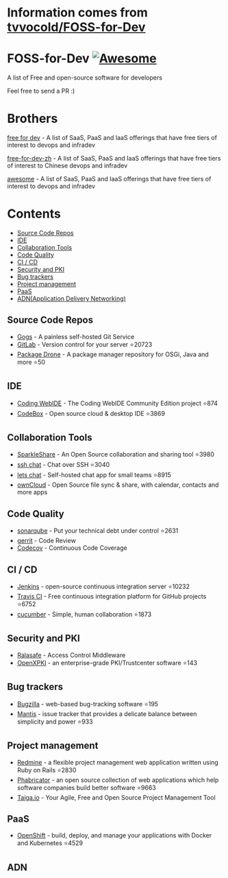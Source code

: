 # Information comes from [tvvocold/FOSS-for-Dev](https://github.com/tvvocold/FOSS-for-Dev)
# FOSS-for-Dev  [![Awesome](https://cdn.rawgit.com/sindresorhus/awesome/d7305f38d29fed78fa85652e3a63e154dd8e8829/media/badge.svg)](https://github.com/sindresorhus/awesome)
A list of Free and open-source software for developers

 
Feel free to send a PR :)
# Brothers
[free for dev](https://github.com/ripienaar/free-for-dev) - A list of SaaS, PaaS and IaaS offerings that have free tiers of interest to devops and infradev

[free-for-dev-zh](https://github.com/qinghuaiorg/free-for-dev-zh) - A list of SaaS, PaaS and IaaS offerings that have free tiers of interest to Chinese devops and infradev

[awesome](https://github.com/sindresorhus/awesome) - A list of SaaS, PaaS and IaaS offerings that have free tiers of interest to devops and infradev


# Contents
   * [Source Code Repos](#source-code-repos)
   * [IDE](#ide)
   * [Collaboration Tools](#collaboration-tools)
   * [Code Quality](#code-quality)
   * [CI / CD](#ci--cd)
   * [Security and PKI](#security-and-pki)
   * [Bug trackers](#bug-trackers)
   * [Project management](#project-management)
   * [PaaS](#paas)
   * [ADN(Application Delivery Networking)](#adn)


## Source Code Repos 

 * [Gogs](https://github.com/gogits/gogs)  - A painless self-hosted Git Service 
 * [GitLab](https://github.com/gitlabhq/gitlabhq) - Version control for your server :star:20723
 * [Package Drone](https://github.com/eclipse/packagedrone) - A package manager repository for OSGi, Java and more :star:50


## IDE 

 * [Coding WebIDE](https://github.com/Coding/WebIDE) - The Coding WebIDE Community Edition project :star:874
 * [CodeBox](https://github.com/CodeboxIDE/codebox) - Open source cloud & desktop IDE :star:3869


## Collaboration Tools

 * [SparkleShare](https://github.com/hbons/SparkleShare) - An Open Source collaboration and sharing tool :star:3980
 * [ssh chat](https://github.com/shazow/ssh-chat) - Chat over SSH  :star:3040
 * [lets chat](https://github.com/sdelements/lets-chat) - Self-hosted chat app for small teams :star:8915
 * [ownCloud](https://owncloud.org) - Open Source file sync & share, with calendar, contacts and more apps

## Code Quality

 * [sonarqube](https://github.com/SonarSource/sonarqube) - Put your technical debt under control :star:2631
 * [gerrit](https://gerrit.googlesource.com/) - Code Review
 * [Codecov](https://codecov.io/) - Continuous Code Coverage


## CI / CD

 * [Jenkins](https://github.com/jenkinsci/jenkins) - open-source continuous integration server :star:10232
 * [Travis CI](https://github.com/travis-ci/travis-ci) - Free continuous integration platform for GitHub projects :star:6752
 * [cucumber](https://github.com/cucumber/cucumber) - Simple, human collaboration  :star:1873


## Security and PKI

 * [Ralasafe](http://sourceforge.net/projects/ralasafe/) - Access Control Middleware
 * [OpenXPKI](https://github.com/openxpki/openxpki) - an enterprise-grade PKI/Trustcenter software :star:143


## Bug trackers

* [Bugzilla](https://github.com/bugzilla/bugzilla) - web-based bug-tracking software :star:195
* [Mantis](https://github.com/mantisbt/mantisbt) - issue tracker that provides a delicate balance between simplicity and power :star:933


## Project management
* [Redmine](https://github.com/redmine/redmine) - a flexible project management web application written using Ruby on Rails :star:2830
* [Phabricator](https://github.com/phacility/phabricator) - an open source collection of web applications which help software companies build better software :star:9663
* [Taiga.io](https://github.com/taigaio) - Your Agile, Free and Open Source Project Management Tool

## PaaS

 * [OpenShift](https://github.com/openshift/origin) - build, deploy, and manage your applications with Docker and Kubernetes :star:4529

## ADN 
  
 

